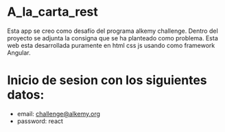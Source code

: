 # A_la_carta_rest 

Esta app se creo como desafío del programa alkemy challenge. Dentro del proyecto se adjunta la consigna que se ha planteado como problema. Esta web esta desarrollada puramente en html css js usando como framework Angular.

# Inicio de sesion con los siguientes datos:  

- email: challenge@alkemy.org 
- password: react
   
